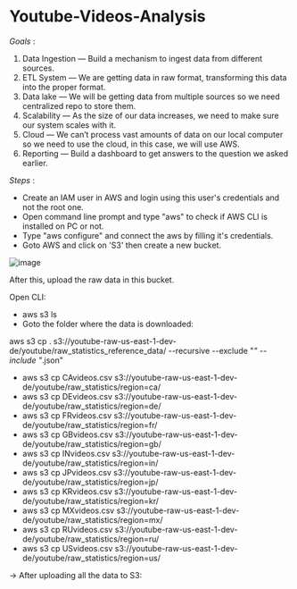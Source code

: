 # Youtube-Videos-Analysis

*Goals* :
1. Data Ingestion — Build a mechanism to ingest data from different sources.
2. ETL System — We are getting data in raw format, transforming this data into the proper format.
3. Data lake — We will be getting data from multiple sources so we need centralized repo to store them.
4. Scalability — As the size of our data increases, we need to make sure our system scales with it.
5. Cloud — We can’t process vast amounts of data on our local computer so we need to use the cloud, in this case, we will use AWS.
6. Reporting — Build a dashboard to get answers to the question we asked earlier.

*Steps* :
* Create an IAM user in AWS and login using this user's credentials and not the root one.
* Open command line prompt and type "aws" to check if AWS CLI is installed on PC or not.
* Type "aws configure" and connect the aws by filling it's credentials.
* Goto AWS and click on 'S3' then create a new bucket.

![image](https://github.com/rishitamathur27/Youtube-Videos-Analysis/assets/38039850/7d3e3dea-8fd6-492d-a5a6-f7330e3cc3d0)


After this, upload the raw data in this bucket.

Open CLI:

*  aws s3 ls
*  Goto the folder where the data is downloaded:

<!--     To copy all JSON Reference data to same location: -->
  aws s3 cp . s3://youtube-raw-us-east-1-dev-de/youtube/raw_statistics_reference_data/ --recursive --exclude "*" --include "*.json"
   
<!--     To copy all data files to its own location, following Hive-style patterns: -->
  * aws s3 cp CAvideos.csv s3://youtube-raw-us-east-1-dev-de/youtube/raw_statistics/region=ca/
  * aws s3 cp DEvideos.csv s3://youtube-raw-us-east-1-dev-de/youtube/raw_statistics/region=de/
  * aws s3 cp FRvideos.csv s3://youtube-raw-us-east-1-dev-de/youtube/raw_statistics/region=fr/
  * aws s3 cp GBvideos.csv s3://youtube-raw-us-east-1-dev-de/youtube/raw_statistics/region=gb/
  * aws s3 cp INvideos.csv s3://youtube-raw-us-east-1-dev-de/youtube/raw_statistics/region=in/
  * aws s3 cp JPvideos.csv s3://youtube-raw-us-east-1-dev-de/youtube/raw_statistics/region=jp/
  * aws s3 cp KRvideos.csv s3://youtube-raw-us-east-1-dev-de/youtube/raw_statistics/region=kr/
  * aws s3 cp MXvideos.csv s3://youtube-raw-us-east-1-dev-de/youtube/raw_statistics/region=mx/
  * aws s3 cp RUvideos.csv s3://youtube-raw-us-east-1-dev-de/youtube/raw_statistics/region=ru/
  * aws s3 cp USvideos.csv s3://youtube-raw-us-east-1-dev-de/youtube/raw_statistics/region=us/
  
->  After uploading all the data to S3:
  






